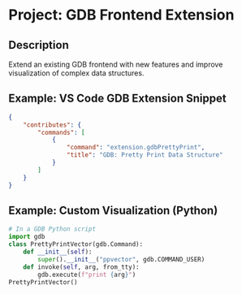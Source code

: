 # Project: GDB Frontend Extension

## Description
Extend an existing GDB frontend with new features and improve visualization of complex data structures.

## Example: VS Code GDB Extension Snippet
```json
{
    "contributes": {
        "commands": [
            {
                "command": "extension.gdbPrettyPrint",
                "title": "GDB: Pretty Print Data Structure"
            }
        ]
    }
}
```

## Example: Custom Visualization (Python)
```python
# In a GDB Python script
import gdb
class PrettyPrintVector(gdb.Command):
    def __init__(self):
        super().__init__("ppvector", gdb.COMMAND_USER)
    def invoke(self, arg, from_tty):
        gdb.execute(f"print {arg}")
PrettyPrintVector()
```
